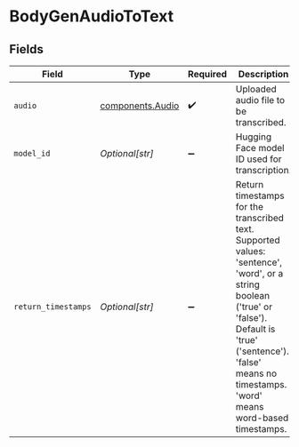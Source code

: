 # BodyGenAudioToText


## Fields

| Field                                                                                                                                                                                                                       | Type                                                                                                                                                                                                                        | Required                                                                                                                                                                                                                    | Description                                                                                                                                                                                                                 |
| --------------------------------------------------------------------------------------------------------------------------------------------------------------------------------------------------------------------------- | --------------------------------------------------------------------------------------------------------------------------------------------------------------------------------------------------------------------------- | --------------------------------------------------------------------------------------------------------------------------------------------------------------------------------------------------------------------------- | --------------------------------------------------------------------------------------------------------------------------------------------------------------------------------------------------------------------------- |
| `audio`                                                                                                                                                                                                                     | [components.Audio](../../models/components/audio.md)                                                                                                                                                                        | :heavy_check_mark:                                                                                                                                                                                                          | Uploaded audio file to be transcribed.                                                                                                                                                                                      |
| `model_id`                                                                                                                                                                                                                  | *Optional[str]*                                                                                                                                                                                                             | :heavy_minus_sign:                                                                                                                                                                                                          | Hugging Face model ID used for transcription.                                                                                                                                                                               |
| `return_timestamps`                                                                                                                                                                                                         | *Optional[str]*                                                                                                                                                                                                             | :heavy_minus_sign:                                                                                                                                                                                                          | Return timestamps for the transcribed text. Supported values: 'sentence', 'word', or a string boolean ('true' or 'false'). Default is 'true' ('sentence'). 'false' means no timestamps. 'word' means word-based timestamps. |